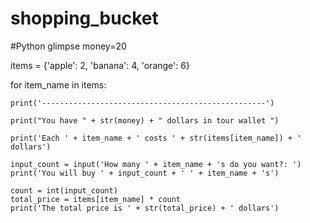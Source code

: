 # shopping_bucket
#Python glimpse
money=20

items = {'apple': 2, 'banana': 4, 'orange': 6}


for item_name in items:
    
    print('--------------------------------------------------')
   
    print("You have " + str(money) + " dollars in tour wallet ")
    
    print('Each ' + item_name + ' costs ' + str(items[item_name]) + ' dollars')
    
    input_count = input('How many ' + item_name + 's do you want?: ')
    print('You will buy ' + input_count + ' ' + item_name + 's')
    
    count = int(input_count)
    total_price = items[item_name] * count
    print('The total price is ' + str(total_price) + ' dollars')
    
   
    
